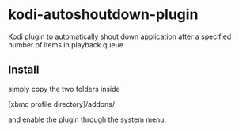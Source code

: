 kodi-autoshoutdown-plugin
=========================

Kodi plugin to automatically shout down application after a specified number of items in playback queue


Install
-------

simply copy the two folders inside 

[xbmc profile directory]/addons/

and enable the plugin through the system menu.
